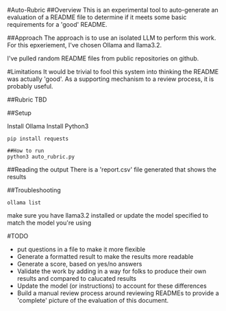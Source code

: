 #Auto-Rubric
##Overview
This is an experimental tool to auto-generate an evaluation of a README file to determine if it meets some basic requirements for a 'good' README.

##Approach
The approach is to use an isolated LLM to perform this work. For this epxeriement, I've chosen Ollama and llama3.2.

I've pulled random README files from public repositories on github.

#Limitations
It would be trivial to fool this system into thinking the README was actually 'good'. As a supporting mechanism to a review process, it is probably useful.

##Rubric
TBD

##Setup

Install Ollama
Install Python3

```
pip install requests

##How to run
python3 auto_rubric.py
```
##Reading the output
There is a 'report.csv' file generated that shows the results

##Troubleshooting
```
ollama list
```

make sure you have llama3.2 installed or update the model specified to match the model you're using

#TODO
 - put questions in a file to make it more flexible
 - Generate a formatted result to make the results more readable
 - Generate a score, based on yes/no answers
 - Validate the work by adding in a way for folks to produce their own results and compared to calucated results
 - Update the model (or instructions) to account for these differences
 - Build a manual review process around reviewing READMEs to provide a 'complete' picture of the evaluation of this document.
